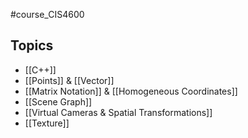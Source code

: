 #course_CIS4600

## Topics
- [[C++]] 
- [[Points]] & [[Vector]] 
- [[Matrix Notation]] & [[Homogeneous Coordinates]]
- [[Scene Graph]] 
- [[Virtual Cameras & Spatial Transformations]] 
- [[Texture]]